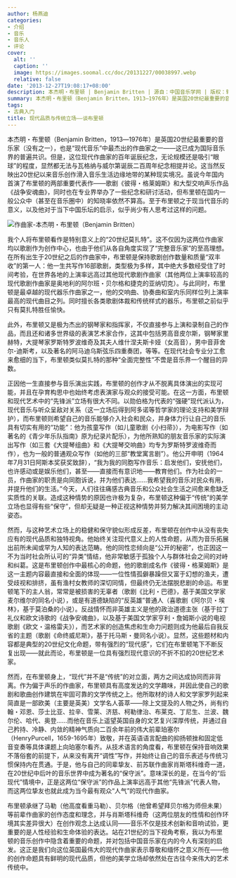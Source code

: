 ```yaml
---
author: 杨燕迪
categories:
- 介绍
- 音乐
- 音乐人
- 评论
cover:
  alt: ''
  caption: ''
  image: https://images.soomal.cc/doc/20131227/00038997.webp
  relative: false
date: '2013-12-27T19:08:17+08:00'
description: 本杰明・布里顿 | Benjamin Britten | 源自：中国音乐学网 | 版权：转载 |  平均/总评分：09.33/28
summary: 本杰明・布里顿（Benjamin Britten，1913―1976年）是英国20世纪最重要的音乐家（没有之一），也是“现代音乐”中最杰出的作曲家之一――这已成为国际音乐界的普遍共识。但是，这位现代作曲家的百年诞辰纪念，无论规模还是吸引“眼球”的程度，显然都无法与瓦格纳与威尔第诞辰二百周年纪念相提并论……
tags:
- 古典入门
title: 现代品质与传统立场――谈布里顿
---
```


本杰明・布里顿（Benjamin Britten，1913―1976年）是英国20世纪最重要的音乐家（没有之一），也是“现代音乐”中最杰出的作曲家之一――这已成为国际音乐界的普遍共识。但是，这位现代作曲家的百年诞辰纪念，无论规模还是吸引“眼球”的程度，显然都无法与瓦格纳与威尔第诞辰二百周年纪念相提并论。这当然反映出20世纪以来音乐创作滑入音乐生活边缘地带的某种现实境况。虽说今年国内首演了布里顿的两部重要代表作――歌剧《彼得・格莱姆斯》和大型交响声乐作品《战争安魂曲》，同时也在专业界举办了一些纪念和研讨活动，但布里顿在国内一般公众中（甚至在音乐圈中）的知晓率依然不算高。至于布里顿之于现当代音乐的意义，以及他对于当下中国乐坛的启示，似乎尚少有人思考过这样的问题。

![作曲家-本杰明・布里顿（Benjamin Britten）](https://images.soomal.cc/doc/20131227/00038997.webp)





我个人将布里顿看作是特别意义上的“20世纪莫扎特”。这不仅因为这两位作曲家均以歌剧作为创作中心，也由于他们从各自角度实现了“完整音乐家”的至高理想。在所有出生于20世纪之后的作曲家中，布里顿是保持歌剧创作数量和质量“双丰收”的第一人：他一生共写作16部歌剧，类型极为多样，其中绝大多数经受住了时间考验，在世界各地的上演率远高过其他现代歌剧作曲家（其他两位上演率较高的现代歌剧作曲家是奥地利的阿尔班・贝尔格和捷克的亚纳切克）。与此同时，布里顿是最卓越的现代器乐作曲家之一，他的交响曲、协奏曲和室内乐同样位列上演率最高的现代曲目之列。同时擅长各类歌剧体裁和传统样式的器乐，布里顿之前似乎只有莫扎特胜任愉快。

此外，布里顿又是极为杰出的钢琴家和指挥家，不仅直接参与上演和录制自己的作品，而且还和诸多世界级的表演艺术家合作，这其中包括男高音皮尔斯，钢琴家里赫特，大提琴家罗斯特罗波维奇及其夫人维什涅夫斯卡娅（女高音），男中音菲舍尔-迪斯考，以及著名的阿马迪乌斯弦乐四重奏团，等等。在现代社会专业分工愈来愈细的当下，布里顿类似莫扎特的那种“全面完整性”不啻是音乐界一个醒目的异数。

正因他一生直接参与音乐演出实践，布里顿的创作才从不脱离具体演出的实现可能，并且在孕育构思中也始终考虑表演家与观众的接受可能。在这一方面，布里顿和现代艺术中的“先锋派”立场有很大不同。以勋伯格为代表的“强硬”现代派认为，现代音乐与听众呈敌对关系（这一立场后得到阿多诺等哲学家的理论支持和美学辩护），而布里顿则希望自己的音乐能够介入社会和民众，并身体力行让自己的音乐具有切实有用的“功能”：他为孩童写作（如儿童歌剧《小扫帚》），为电影写作（如著名的《青少年乐队指南》原为纪录片配乐），为他所熟知的朋友音乐家的实际演出写作（如三套《大提琴组曲》和《大提琴交响曲》均专为罗斯特罗波维奇而作），也为一般的普通观众写作（如他的三部“教堂寓言剧”）。他公开申明（1964年7月31日阿斯本奖获奖致辞），“我为我的同胞写作音乐：启发他们，安抚他们，也许感动或是娱乐他们，甚至――直接而有意识地――教育他们。作为社会的一员，作曲家的职责是向同胞诉说，并为他们表达……我希望我的音乐对民众有用，并提升他们的生活。”今天，人们往往痛感古典音乐和公众社会生活之间愈来愈缺乏实质性的关联。造成这种情势的原因也许极为复杂，布里顿这种偏于“传统”的美学立场也显得有些“保守”，但却无疑是一种正视这种情势并努力解决其间困境的主动姿态。

然而，与这种艺术立场上的稳健和保守貌似形成反差，布里顿在创作中从没有丧失应有的现代品质和独特视角。他始终关注现代意义上的人性命题，从而为音乐拓展出前所未闻或罕为人知的表达范畴。他的同性恋倾向是“公开的秘密”，也正因这一不为当时社会所认可的“异类”情结，他非常敏感于孤独个人与群体社会之间的对峙和纠葛。这是布里顿创作中最核心的命题，他的歌剧成名作《彼得・格莱姆斯》是这一主题内容最直接和全面的体现――一位性情孤僻暴躁但又富于幻想的渔夫，遭受歧视和排挤，虽有渔村女教师的深切同情，但最终仍无法摆脱悲剧的命运。布里顿笔下的主人翁，常常是被损害的无辜者（歌剧《比利・巴德》，基于美国文学家麦尔维尔的同名小说），或是有道德缺陷的“反英雄”普通人（喜歌剧《阿尔贝・埃林》，基于莫泊桑的小说）。反战情怀而非英雄主义是他的政治道德主张（基于拉丁礼仪和欧文诗歌的《战争安魂曲》，以及基于美国文学家亨利・詹姆斯小说的电视歌剧《欧文・温格雷夫》），而艺术家的创造焦虑和生命力问题则成为他最后自我反省的主题（歌剧《命终威尼斯》，基于托马斯・曼同名小说）。显然，这些题材和内容都是典型的20世纪文化命题，带有强烈的“现代感”，它们在布里顿笔下不断反复出现――就此而论，布里顿是一位具有强烈现代意识的不折不扣的20世纪艺术家。

然而，在布里顿身上，“现代”并不是“传统”的对立面，两方之间达成协同而非背离。作为偏于声乐的作曲家，布里顿具有高度发达的文学趣味，并因此使自己的歌剧和歌曲创作建筑在牢固可靠的文学传统之上。他所取材的诗人和文学家罗列起来简直是一部欧美（主要是英美）文学名人荟萃――除上文提及的人物之外，尚有约翰・邓恩、莎士比亚、拉辛、雪莱、济慈、柯勒律治、布莱克、丁尼生、兰波、魏尔伦、哈代、奥登……而他在音乐上遥望英国自身的文艺复兴深厚传统，并通过自己矜持、冷静、内敛的精神气质向二百余年前的伟大前辈珀塞尔（HenryPurcell，1659-1695年）致敬，并在英语语言配曲的抑扬顿挫和固定低音变奏等具体课题上向珀塞尔看齐。从技术语言的角度看，布里顿在保持音响效果不落俗套的前提下，从来没有离开“调性”写作，并始终让自己的音乐表述与传统习惯保持内在贯通。于是，他与自己的同辈挚友、前苏联作曲家肖斯塔科维奇一道，在20世纪中后叶的音乐世界中成为著名的“保守派”。意味深长的是，在当今的“后现代”情境中，正是这两位“保守派”的作品上演率远高于其他“先锋派”代表人物，而这两位挚友也就此成为当今最有观众“人气”的现代作曲家。

布里顿承继了马勒（他高度看重马勒）、贝尔格（他曾希望拜贝尔格为师但未果）等前辈作曲家的创作态度和理念，并与肖斯塔科维奇（这两位朋友的性情和创作环境其实差异很大）在创作观念上达成认同――音乐不仅是技术创新和音响试验，更重要的是人性经验和生命体验的表达。站在21世纪的当下视角考察，我以为布里顿的音乐创作中隐含着重要的命题，并对包括中国音乐家在内的今人有深刻的启发。这正是我们向这位英国最伟大的现代作曲家表示尊敬和缅怀之意义所在――他的创作命题具有鲜明的现代品质，但他的美学立场却依然处在古往今来伟大的艺术传统中。